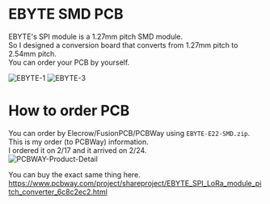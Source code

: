 # EBYTE SMD PCB

EBYTE's SPI module is a 1.27mm pitch SMD module.   
So I designed a conversion board that converts from 1.27mm pitch to 2.54mm pitch.   
You can order your PCB by yourself.   

![EBYTE-1](https://user-images.githubusercontent.com/6020549/221338426-3c8d49e3-4081-4e10-8795-6a3bebaf204d.JPG)
![EBYTE-3](https://user-images.githubusercontent.com/6020549/221338428-9e5c2880-35d6-475d-b9c4-e1db74b9d269.JPG)

# How to order PCB
You can order by Elecrow/FusionPCB/PCBWay using ```EBYTE-E22-SMD.zip```.   
This is my order (to PCBWay) information.   
I ordered it on 2/17 and it arrived on 2/24.   
![PCBWAY-Product-Detail](https://user-images.githubusercontent.com/6020549/221338443-f41ff9bc-7bdd-4623-8f12-cddb5fa80613.jpg)

You can buy the exact same thing here.   
https://www.pcbway.com/project/shareproject/EBYTE_SPI_LoRa_module_pitch_converter_6c8c2ec2.html

